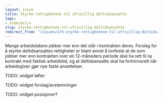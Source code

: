 ```yaml
---
layout: issue
title: Styrke rettighetene til ufrivillig deltidsansatte
tags:
- arbeidsliv
slug: styrke-rettighetene-til-ufrivillig-deltidsansatte
redirect_from: "/issues/274-styrke-rettighetene-til-ufrivillig-deltidsansatte"
---
```


Mange arbeidstakere jobber mer enn det står i kontrakten deres. Forslag for å styrke deltidsansattes rettigheter er blant annet å lovfeste at de som jobber mer enn kontrakten over en 12-måneders periode skal ha rett til ny kontrakt med faktisk arbeidstid, og at deltidsansatte skal ha fortrinnsrett når arbeidsgiver gjør nye faste ansettelser.

TODO: widget løfter

TODO: widget forslag/avstemninger

TODO: widget posisjoner?

